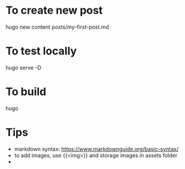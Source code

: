 # To create new post
hugo new content posts/my-first-post.md

# To test locally
hugo serve -D

# To build
hugo

# Tips
- markdown syntax: https://www.markdownguide.org/basic-syntax/
- to add images, use {{\<img>}} and storage images in assets folder
- 